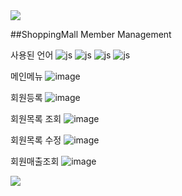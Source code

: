 <img src="https://capsule-render.vercel.app/api?type=waving&color=BDBDC8&height=120&width=100%&section=header" />

##ShoppingMall Member Management

사용된 언어
![js](https://img.shields.io/badge/HTML-239120?style=for-the-badge&logo=html5&logoColor=white)
![js](https://img.shields.io/badge/CSS-239120?&style=for-the-badge&logo=css3&logoColor=white)
![js](https://img.shields.io/badge/JavaScript-F7DF1E?style=for-the-badge&logo=JavaScript&logoColor=white)
![js](https://img.shields.io/badge/Java-ED8B00?style=for-the-badge&logo=openjdk&logoColor=white)

메인메뉴
![image](https://github.com/user-attachments/assets/78fddffa-dd55-4666-b40f-05d2f0906514)


회원등록
![image](https://github.com/user-attachments/assets/99517f98-ea58-4335-aab3-92ccc7352ba0)


회원목록 조회
![image](https://github.com/user-attachments/assets/13470c00-c7d6-4a6c-bade-9c0317553867)


회원목록 수정
![image](https://github.com/user-attachments/assets/078a43b0-1fba-4eb4-b279-5a8dcfbc81c2)


회원매출조회
![image](https://github.com/user-attachments/assets/eff923fc-8acf-4a57-9c66-d6c69f7d1755)


<img src="https://capsule-render.vercel.app/api?type=waving&color=BDBDC8&height=120&width=100%&section=footer" />
